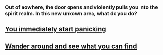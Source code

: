 ### **Out of nowhere, the door opens and violently pulls you into the spirit realm. In this new unkown area, what do you do?**  
## [You immediately start panicking](../situations/END-forever-stuck.md)  
## [Wander around and see what you can find](../situations/END-little-boy.md)